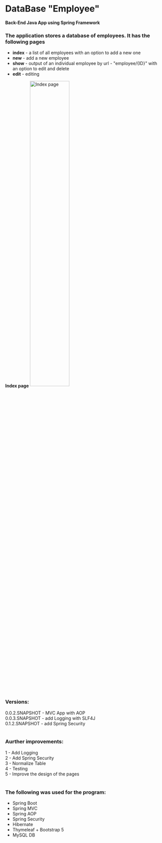 # DataBase "Employee"
<b>Back-End Java App using Spring Framework</b><br/>
<h3>The application stores a database of employees. It has the following pages</h3>
<ul>
<li><b>index</b> - a list of all employees with an option to add a new one</li>
<li><b>new</b> - add a new employee</li>
<li><b>show</b> - output of an individual employee by url - "employee/{ID}" with an option to edit and delete</li>
<li><b>edit</b> - editing</li>
</ul>
 <b> Index page</b>
  <img src="https://i.postimg.cc/kMf26CdM/temp-Imaget-Qxu-IX.avif" alt="Index page" title="Index page" align="center" width="50%" height="50%" /> 
<h3>Versions:</h3>
0.0.2.SNAPSHOT - MVC App with AOP<br/>
0.0.3.SNAPSHOT - add Logging with SLF4J<br/>
0.1.2.SNAPSHOT - add Spring Security<br/>
<br/>
<h3>Аurther improvements:</h3>
1 - Add Logging<br/>
2 - Add Spring Security<br/>
3 - Normalize Table<br/>
4 - Testing<br/>
5 - Improve the design of the pages<br/>
<br/>
<h3>The following was used for the program:</h3>
<ul>
<li>Spring Boot</li>
<li>Spring MVC</li>
<li>Spring AOP</li>
<li>Spring Security</li>
<li>Hibernate</li>
<li>Thymeleaf + Bootstrap 5</li>
<li>MySQL DB</li>
</ul>
